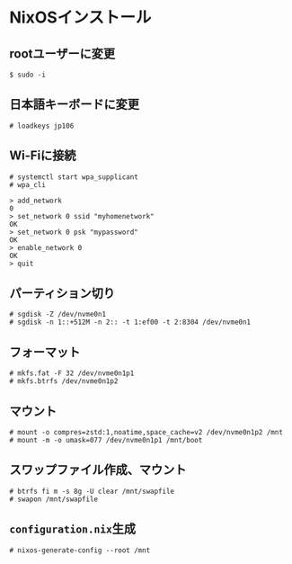 # NixOSインストール

## rootユーザーに変更
```
$ sudo -i
```

## 日本語キーボードに変更
```
# loadkeys jp106
```

## Wi-Fiに接続
```
# systemctl start wpa_supplicant
# wpa_cli

> add_network
0
> set_network 0 ssid "myhomenetwork"
OK
> set_network 0 psk "mypassword"
OK
> enable_network 0
OK
> quit
```

## パーティション切り
```
# sgdisk -Z /dev/nvme0n1
# sgdisk -n 1::+512M -n 2:: -t 1:ef00 -t 2:8304 /dev/nvme0n1
```

## フォーマット
```
# mkfs.fat -F 32 /dev/nvme0n1p1
# mkfs.btrfs /dev/nvme0n1p2
```

## マウント
```
# mount -o compres=zstd:1,noatime,space_cache=v2 /dev/nvme0n1p2 /mnt
# mount -m -o umask=077 /dev/nvme0n1p1 /mnt/boot
```

## スワップファイル作成、マウント
```
# btrfs fi m -s 8g -U clear /mnt/swapfile
# swapon /mnt/swapfile
```

## `configuration.nix`生成
```
# nixos-generate-config --root /mnt
```
